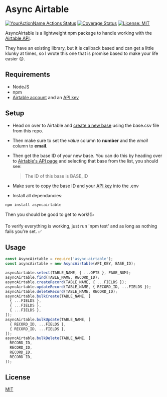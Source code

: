 # Async Airtable

[![YourActionName Actions Status](https://github.com/gv14982/async-airtable/workflows/Tests/badge.svg)](https://github.com/gv14982/async-airtable/actions)
[![Coverage Status](https://coveralls.io/repos/github/GV14982/async-airtable/badge.svg?branch=master)](https://coveralls.io/github/GV14982/async-airtable?branch=master)
[![License: MIT](https://img.shields.io/badge/License-MIT-yellow.svg)](https://opensource.org/licenses/MIT)

AsyncAirtable is a lightweight npm package to handle working with the [Airtable API](https://airtable.com/api).

They have an existing library, but it is callback based and can get a little klunky at times, so I wrote this one that is promise based to make your life easier 😊.

## Requirements

- NodeJS
- npm
- [Airtable account](https://airtable.com/signup) and an [API key](https://support.airtable.com/hc/en-us/articles/219046777-How-do-I-get-my-API-key-)

## Setup

- Head on over to Airtable and [create a new base](https://support.airtable.com/hc/en-us/articles/202579399-Creating-a-new-base-via-CSV-spreadsheet-import) using the base.csv file from this repo.

- Then make sure to set the _value_ column to **number** and the _email_ column to **email**.

- Then get the base ID of your new base. You can do this by heading over to [Airtable's API page](https://airtable.com/api) and selecting that base from the list, you should see:

  > The ID of this base is BASE_ID

- Make sure to copy the base ID and your [API key](https://support.airtable.com/hc/en-us/articles/219046777-How-do-I-get-my-API-key-) into the .env

- Install all dependancies:

```
npm install asyncairtable
```

Then you should be good to get to work!👍

To verify everything is working, just run 'npm test' and as long as nothing fails you're set. ✅

## Usage

```javascript
const AsyncAirtable = require('async-airtable');
const asyncAirtable = new AsyncAirtable(API_KEY, BASE_ID);

asyncAirtable.select(TABLE_NAME, { ...OPTS }, PAGE_NUM);
asyncAirtable.find(TABLE_NAME, RECORD_ID);
asyncAirtable.createRecord(TABLE_NAME, { ...FIELDS });
asyncAirtable.updateRecord(TABLE_NAME, { RECORD_ID, ...FIELDS });
asyncAirtable.deleteRecord(TABLE_NAME, RECORD_ID);
asyncAirtable.bulkCreate(TABLE_NAME, [
  { ...FIELDS },
  { ...FIELDS },
  { ...FIELDS },
]);
asyncAirtable.bulkUpdate(TABLE_NAME, [
  { RECORD_ID, ...FIELDS },
  { RECORD_ID, ...FIELDS },
]);
asyncAirtable.bulkDelete(TABLE_NAME, [
  RECORD_ID,
  RECORD_ID,
  RECORD_ID,
  RECORD_ID,
]);
```

## License

[MIT](https://choosealicense.com/licenses/mit/)
